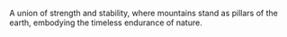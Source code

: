 A union of strength and stability, where mountains stand as pillars of the earth, embodying the timeless endurance of nature.